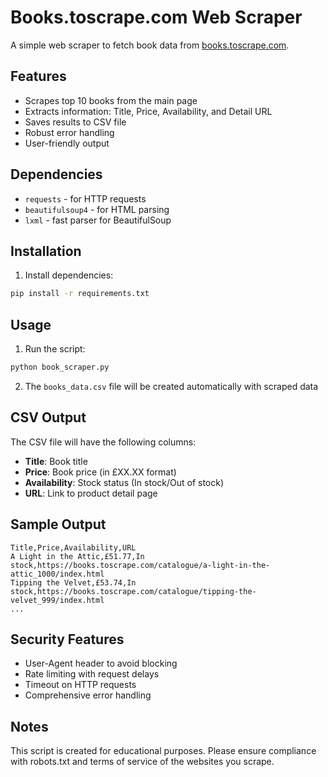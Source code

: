 # Books.toscrape.com Web Scraper

A simple web scraper to fetch book data from [books.toscrape.com](https://books.toscrape.com/).

## Features

- Scrapes top 10 books from the main page
- Extracts information: Title, Price, Availability, and Detail URL
- Saves results to CSV file
- Robust error handling
- User-friendly output

## Dependencies

- `requests` - for HTTP requests
- `beautifulsoup4` - for HTML parsing
- `lxml` - fast parser for BeautifulSoup

## Installation

1. Install dependencies:
```bash
pip install -r requirements.txt
```

## Usage

1. Run the script:
```bash
python book_scraper.py
```

2. The `books_data.csv` file will be created automatically with scraped data

## CSV Output

The CSV file will have the following columns:
- **Title**: Book title
- **Price**: Book price (in £XX.XX format)
- **Availability**: Stock status (In stock/Out of stock)
- **URL**: Link to product detail page

## Sample Output

```
Title,Price,Availability,URL
A Light in the Attic,£51.77,In stock,https://books.toscrape.com/catalogue/a-light-in-the-attic_1000/index.html
Tipping the Velvet,£53.74,In stock,https://books.toscrape.com/catalogue/tipping-the-velvet_999/index.html
...
```

## Security Features

- User-Agent header to avoid blocking
- Rate limiting with request delays
- Timeout on HTTP requests
- Comprehensive error handling

## Notes

This script is created for educational purposes. Please ensure compliance with robots.txt and terms of service of the websites you scrape.
